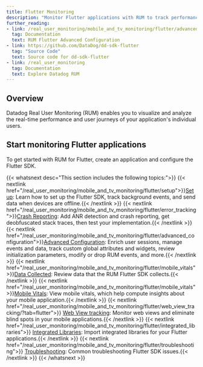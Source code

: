 ```yaml
---
title: Flutter Monitoring
description: "Monitor Flutter applications with RUM to track performance, user journeys, and errors across iOS and Android platforms."
further_reading:
- link: /real_user_monitoring/mobile_and_tv_monitoring/flutter/advanced_configuration
  tag: Documentation
  text: RUM Flutter Advanced Configuration
- link: https://github.com/DataDog/dd-sdk-flutter
  tag: "Source Code"
  text: Source code for dd-sdk-flutter
- link: /real_user_monitoring
  tag: Documentation
  text: Explore Datadog RUM
---
```

## Overview

Datadog Real User Monitoring (RUM) enables you to visualize and analyze the real-time performance and user journeys of your application's individual users.

## Start monitoring Flutter applications

To get started with RUM for Flutter, create an application and configure the Flutter SDK.

{{< whatsnext desc="This section includes the following topics:">}}
  {{< nextlink href="/real_user_monitoring/mobile_and_tv_monitoring/flutter/setup">}}<u>Setup</u>: Learn how to set up the Flutter SDK, track background events, and send data when devices are offline.{{< /nextlink >}}
  {{< nextlink href="/real_user_monitoring/mobile_and_tv_monitoring/flutter/error_tracking">}}<u>Crash Reporting</u>: Add ANR detection and crash reporting, get deobfuscated stack traces, then test your implementation.{{< /nextlink >}}
  {{< nextlink href="/real_user_monitoring/mobile_and_tv_monitoring/flutter/advanced_configuration">}}<u>Advanced Configuration</u>: Enrich user sessions, manage events and data, track custom global attributes and widgets, review initialization parameters, modify or drop RUM events, and more.{{< /nextlink >}}
  {{< nextlink href="/real_user_monitoring/mobile_and_tv_monitoring/flutter/mobile_vitals">}}<u>Data Collected</u>: Review data that the RUM Flutter SDK collects.{{< /nextlink >}}
  {{< nextlink href="/real_user_monitoring/mobile_and_tv_monitoring/flutter/mobile_vitals">}}<u>Mobile Vitals</u>: View mobile vitals, which help compute insights about your mobile application.{{< /nextlink >}}
  {{< nextlink href="/real_user_monitoring/mobile_and_tv_monitoring/flutter/web_view_tracking/?tab=flutter">}}
  <u>Web View tracking</u>: Monitor web views and eliminate blind spots in your mobile applications.{{< /nextlink >}}
  {{< nextlink href="/real_user_monitoring/mobile_and_tv_monitoring/flutter/integrated_libraries">}}
  <u>Integrated Libraries</u>: Import integrated libraries for your Flutter applications.{{< /nextlink >}}
  {{< nextlink href="/real_user_monitoring/mobile_and_tv_monitoring/flutter/troubleshooting">}}
  <u>Troubleshooting</u>: Common troubleshooting Flutter SDK issues.{{< /nextlink >}}
{{< /whatsnext >}}